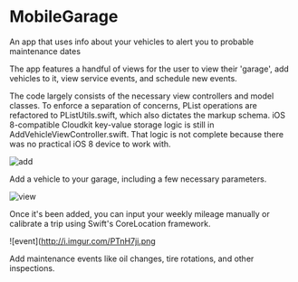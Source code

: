 # MobileGarage
An app that uses info about your vehicles to alert you to probable maintenance dates

The app features a handful of views for the user to view their 'garage', add vehicles to it, view service events, and schedule new events.

The code largely consists of the necessary view controllers and model classes. To enforce a separation of concerns, PList operations are refactored to PListUtils.swift, which also dictates the markup schema. iOS 8-compatible Cloudkit key-value storage logic is still in AddVehicleViewController.swift. That logic is not complete because there was no practical iOS 8 device to work with.

![add](http://i.imgur.com/wwpSlRN.png)

Add a vehicle to your garage, including a few necessary parameters.

![view](http://i.imgur.com/ZAaDU84.png)

Once it's been added, you can input your weekly mileage manually or calibrate a trip using Swift's CoreLocation framework.

![event](http://i.imgur.com/PTnH7ji.png

Add maintenance events like oil changes, tire rotations, and other inspections.

